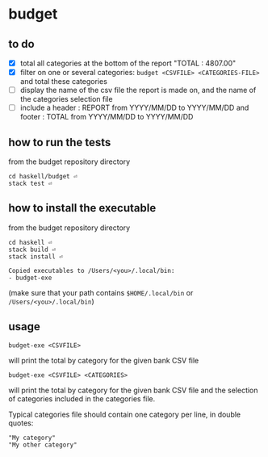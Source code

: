 # budget

## to do

- [X] total all categories at the bottom of the report "TOTAL         : 4807.00"
- [X] filter on one or several categories: `budget <CSVFILE> <CATEGORIES-FILE>` and total these categories
- [ ] display the name of the csv file the report is made on, and the name of the categories selection file
- [ ] include a header : REPORT from YYYY/MM/DD to YYYY/MM/DD and footer : TOTAL from YYYY/MM/DD to YYYY/MM/DD

## how to run the tests

from the budget repository directory

    cd haskell/budget ⏎
    stack test ⏎

## how to install the executable

from the budget repository directory

    cd haskell ⏎
    stack build ⏎
    stack install ⏎

    Copied executables to /Users/<you>/.local/bin:
    - budget-exe

(make sure that your path contains `$HOME/.local/bin` or `/Users/<you>/.local/bin`)

## usage

    budget-exe <CSVFILE>

will print the total by category for the given bank CSV file

    budget-exe <CSVFILE> <CATEGORIES>

will print the total by category for the given bank CSV file and the selection of categories included in the categories file.

Typical categories file should contain one category per line, in double quotes:

    "My category"
    "My other category"

